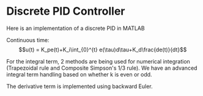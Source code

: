 # Discrete PID Controller
Here is an implementation of a discrete PID in MATLAB

 Continuous time:
 $$u(t) = K_pe(t)+K_i\int_{0}^{t} e(\tau)d\tau+K_d\frac{de(t)}{dt}$$  



For the integral term, 2 methods are being used for numerical
integration (Trapezoidal rule and Composite Simpson's 1/3 rule). We have 
an advanced integral term handling based on whether k is even or odd.

The derivative term is implemented using backward Euler.
